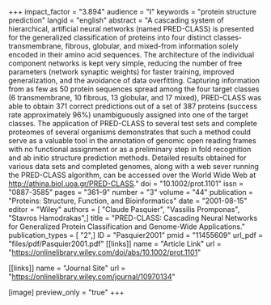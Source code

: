 +++
impact_factor = "3.894"
audience = "I"
keywords = "protein structure prediction"
langid = "english"
abstract = "A cascading system of hierarchical, artificial neural networks (named PRED-CLASS) is presented for the generalized classification of proteins into four distinct classes-transmembrane, fibrous, globular, and mixed-from information solely encoded in their amino acid sequences. The architecture of the individual component networks is kept very simple, reducing the number of free parameters (network synaptic weights) for faster training, improved generalization, and the avoidance of data overfitting. Capturing information from as few as 50 protein sequences spread among the four target classes (6 transmembrane, 10 fibrous, 13 globular, and 17 mixed), PRED-CLASS was able to obtain 371 correct predictions out of a set of 387 proteins (success rate approximately 96%) unambiguously assigned into one of the target classes. The application of PRED-CLASS to several test sets and complete proteomes of several organisms demonstrates that such a method could serve as a valuable tool in the annotation of genomic open reading frames with no functional assignment or as a preliminary step in fold recognition and ab initio structure prediction methods. Detailed results obtained for various data sets and completed genomes, along with a web sever running the PRED-CLASS algorithm, can be accessed over the World Wide Web at http://athina.biol.uoa.gr/PRED-CLASS."
doi = "10.1002/prot.1101"
issn = "0887-3585"
pages = "361–9"
number = "3"
volume = "44"
publication = "Proteins: Structure, Function, and Bioinformatics"
date = "2001-08-15"
editor = "Wiley"
authors = [ "Claude Pasquier", "Vassilis Promponas", "Stavros Hamodrakas",]
title = "PRED-CLASS: Cascading Neural Networks for Generalized Protein Classification and Genome-Wide Applications."
publication_types = [ "2",]
ID = "Pasquier2001"
pmid = "11455609"
url_pdf = "files/pdf/Pasquier2001.pdf"
[[links]]
name = "Article Link"
url = "https://onlinelibrary.wiley.com/doi/abs/10.1002/prot.1101"

[[links]]
name = "Journal Site"
url = "https://onlinelibrary.wiley.com/journal/10970134"

[image]
preview_only = "true"
+++
